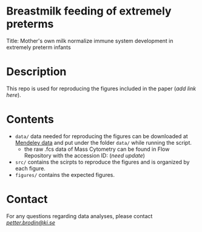 # Breastmilk feeding of extremely preterms
Title: Mother's own milk normalize immune system development in extremely preterm infants

# Description
This repo is used for reproducing the figures included in the paper (*add link here*). 

# Contents

- ```data/``` data needed for reproducing the figures can be downloaded at [Mendeley data](https://data.mendeley.com/datasets/fpc6ypbsts/1) and put under the folder ```data/``` while running the script.
  - the raw .fcs data of Mass Cytometry can be found in Flow Repository with the accession ID: (*need update*)
- ```src/``` contains the scirpts to reproduce the figures and is organized by each figure.
- ```figures/``` contains the expected figures.

# Contact
For any questions regarding data analyses, please contact *petter.brodin@ki.se*
